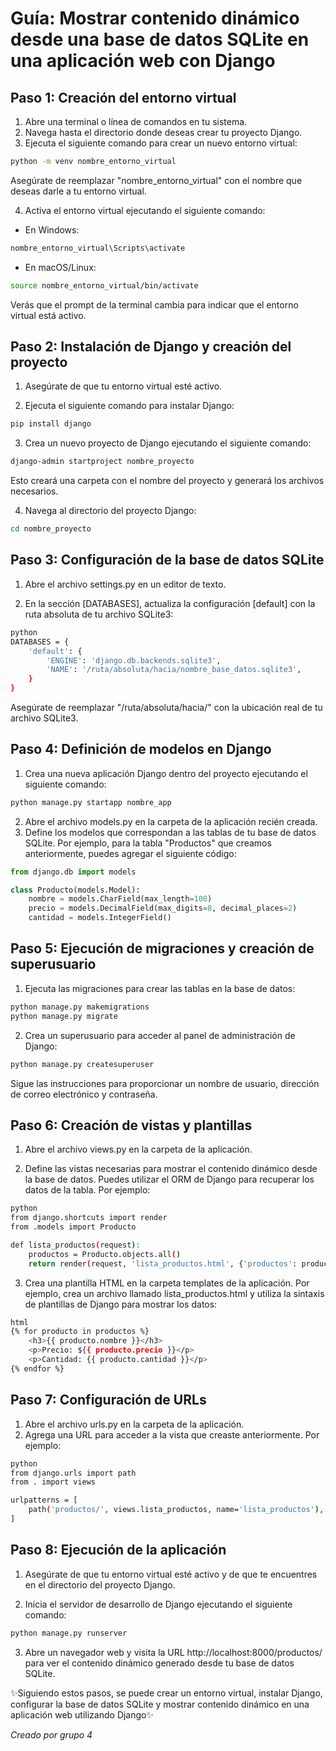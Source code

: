 # Guía: Mostrar contenido dinámico desde una base de datos SQLite en una aplicación web con Django
## Paso 1: Creación del entorno virtual
1. Abre una terminal o línea de comandos en tu sistema.
2. Navega hasta el directorio donde deseas crear tu proyecto Django.
3. Ejecuta el siguiente comando para crear un nuevo entorno virtual:
```sh
python -m venv nombre_entorno_virtual
```
Asegúrate de reemplazar "nombre_entorno_virtual" con el nombre que deseas darle a tu entorno virtual.

4. Activa el entorno virtual ejecutando el siguiente comando:
- En Windows:
```sh
nombre_entorno_virtual\Scripts\activate
```
- En macOS/Linux:
```sh
source nombre_entorno_virtual/bin/activate
```
Verás que el prompt de la terminal cambia para indicar que el entorno virtual está activo.

## Paso 2: Instalación de Django y creación del proyecto

1. Asegúrate de que tu entorno virtual esté activo.

2. Ejecuta el siguiente comando para instalar Django:

```sh
pip install django
```
3. Crea un nuevo proyecto de Django ejecutando el siguiente comando:

```sh
django-admin startproject nombre_proyecto
```
Esto creará una carpeta con el nombre del proyecto y generará los archivos necesarios.

4. Navega al directorio del proyecto Django:
```sh
cd nombre_proyecto
```
## Paso 3: Configuración de la base de datos SQLite

1. Abre el archivo settings.py en un editor de texto.

2. En la sección [DATABASES], actualiza la configuración [default] con la ruta absoluta de tu archivo SQLite3:
```sh
python
DATABASES = {
    'default': {
        'ENGINE': 'django.db.backends.sqlite3',
        'NAME': '/ruta/absoluta/hacia/nombre_base_datos.sqlite3',
    }
}
```
Asegúrate de reemplazar "/ruta/absoluta/hacia/" con la ubicación real de tu archivo SQLite3.

## Paso 4: Definición de modelos en Django

1. Crea una nueva aplicación Django dentro del proyecto ejecutando el siguiente comando:

```sh
python manage.py startapp nombre_app
```
2. Abre el archivo models.py en la carpeta de la aplicación recién creada.
3. Define los modelos que correspondan a las tablas de tu base de datos SQLite. Por ejemplo, para la tabla "Productos" que creamos anteriormente, puedes agregar el siguiente código:

```python
from django.db import models

class Producto(models.Model):
    nombre = models.CharField(max_length=100)
    precio = models.DecimalField(max_digits=8, decimal_places=2)
    cantidad = models.IntegerField()
```

## Paso 5: Ejecución de migraciones y creación de superusuario

1. Ejecuta las migraciones para crear las tablas en la base de datos:

```sh
python manage.py makemigrations
python manage.py migrate
```
2. Crea un superusuario para acceder al panel de administración de Django:

```sh
python manage.py createsuperuser
```
Sigue las instrucciones para proporcionar un nombre de usuario, dirección de correo electrónico y contraseña.

## Paso 6: Creación de vistas y plantillas

1. Abre el archivo views.py en la carpeta de la aplicación.

2. Define las vistas necesarias para mostrar el contenido dinámico desde la base de datos. Puedes utilizar el ORM de Django para recuperar los datos de la tabla. Por ejemplo:

```sh
python
from django.shortcuts import render
from .models import Producto

def lista_productos(request):
    productos = Producto.objects.all()
    return render(request, 'lista_productos.html', {'productos': productos})
```
3. Crea una plantilla HTML en la carpeta templates de la aplicación. Por ejemplo, crea un archivo llamado lista_productos.html y utiliza la sintaxis de plantillas de Django para mostrar los datos:
```sh
html
{% for producto in productos %}
    <h3>{{ producto.nombre }}</h3>
    <p>Precio: ${{ producto.precio }}</p>
    <p>Cantidad: {{ producto.cantidad }}</p>
{% endfor %}
```
## Paso 7: Configuración de URLs

1. Abre el archivo urls.py en la carpeta de la aplicación.
2. Agrega una URL para acceder a la vista que creaste anteriormente. Por ejemplo:
```sh
python
from django.urls import path
from . import views

urlpatterns = [
    path('productos/', views.lista_productos, name='lista_productos'),
]
```
## Paso 8: Ejecución de la aplicación

1. Asegúrate de que tu entorno virtual esté activo y de que te encuentres en el directorio del proyecto Django.

2. Inicia el servidor de desarrollo de Django ejecutando el siguiente comando:
```sh
python manage.py runserver
```
3. Abre un navegador web y visita la URL http://localhost:8000/productos/ para ver el contenido dinámico generado desde tu base de datos SQLite.

✨Siguiendo estos pasos, se puede crear un entorno virtual, instalar Django, configurar la base de datos SQLite y mostrar contenido dinámico en una aplicación web utilizando Django✨

_Creado por grupo 4_


   
